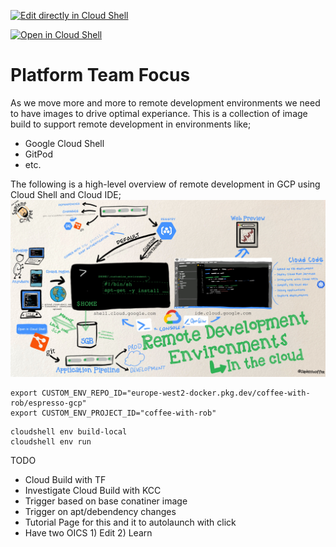 [![Edit directly in Cloud Shell](https://gstatic.com/cloudssh/images/open-btn.svg)](https://shell.cloud.google.com/cloudshell/editor?cloudshell_git_repo=https://github.com/SapientCoffee/platform-ops.git)

[![Open in Cloud Shell](https://gstatic.com/cloudssh/images/open-btn.svg)](https://shell.cloud.google.com/cloudshell/editor?cloudshell_git_repo=https://github.com/SapientCoffee/platform-ops.git&cloudshell_image=europe-west2-docker.pkg.dev/coffee-with-rob/espresso-gcp/espresso)

# Platform Team Focus
As we move more and more to remote development environments we need to have images to drive optimal experiance. This is a collection of image build to support remote development in environments like;
* Google Cloud Shell
* GitPod
* etc.

The following is a high-level overview of remote development in GCP using Cloud Shell and Cloud IDE;
![](Remote-Developer-Environment.jpg)



```
export CUSTOM_ENV_REPO_ID="europe-west2-docker.pkg.dev/coffee-with-rob/espresso-gcp"
export CUSTOM_ENV_PROJECT_ID="coffee-with-rob"
```

```
cloudshell env build-local
cloudshell env run
```


TODO
* Cloud Build with TF
* Investigate Cloud Build with KCC
* Trigger based on base conatiner image
* Trigger on apt/debendency changes
* Tutorial Page for this and it to autolaunch with click
* Have two OICS 1) Edit 2) Learn